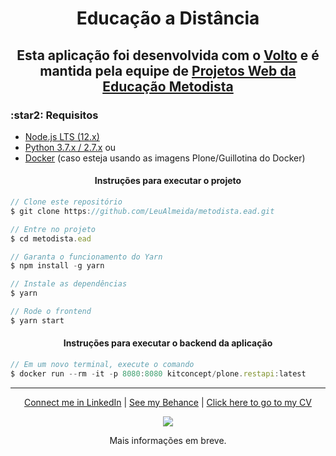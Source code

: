<h1 align="center"> Educação a Distância</h1>
<h2 align="center">
  Esta aplicação foi desenvolvida com o <a href="https://github.com/plone/volto">Volto</a> e é mantida pela equipe de <a href="https://github.com/educacaometodista">Projetos Web da Educação Metodista</a>
</h2>
<h3>:star2: Requisitos </h3>

- [Node.js LTS (12.x)](https://nodejs.org/)
- [Python 3.7.x / 2.7.x](https://python.org/) ou
- [Docker](https://www.docker.com/get-started) (caso esteja usando as imagens Plone/Guillotina do Docker)

<h4 align="center">Instruções para executar o projeto</h4>

```js
// Clone este repositório
$ git clone https://github.com/LeuAlmeida/metodista.ead.git

// Entre no projeto
$ cd metodista.ead

// Garanta o funcionamento do Yarn
$ npm install -g yarn

// Instale as dependências
$ yarn

// Rode o frontend
$ yarn start
```

<h4 align="center">Instruções para executar o backend da aplicação</h4>

```js
// Em um novo terminal, execute o comando
$ docker run --rm -it -p 8080:8080 kitconcept/plone.restapi:latest
```
<hr/>

<p align="center">
<a href="http://linkedin.com/in/leonardoalmeida99">Connect me in LinkedIn</a> | <a href="http://behance.net/almeida99">See my Behance</a> | <a href="https://leunardo.dev">Click here to go to my CV</a>
</p>
<p align="center">
<img src="http://unimep.edu.br/msg/campanha/vestibular/2019/2-semestre/inscricoes/imagens/logo-educacao-cinza.png">
</p>
<p align="center">
Mais informações em breve.
</p>


